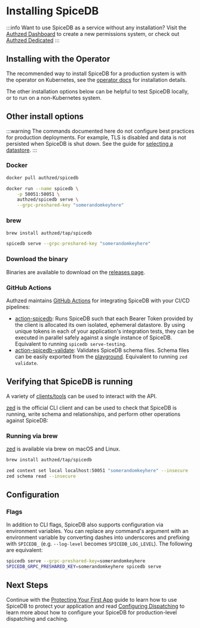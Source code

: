 # Installing SpiceDB

:::info
Want to use SpiceDB as a service without any installation? Visit the [Authzed Dashboard] to create a new permissions system, or check out [Authzed Dedicated]
:::

[authzed dashboard]: https://app.authzed.com
[authzed dedicated]: https://authzed.com/pricing

## Installing with the Operator

The recommended way to install SpiceDB for a production system is with the operator on Kubernetes, see the [operator docs] for installation details.

The other installation options below can be helpful to test SpiceDB locally, or to run on a non-Kubernetes system.

[operator docs]: /spicedb/operator

## Other install options

:::warning
The commands documented here do not configure best practices for production deployments.
For example, TLS is disabled and data is not persisted when SpiceDB is shut down.
See the guide for [selecting a datastore].
:::

### Docker

```sh
docker pull authzed/spicedb
```

```sh
docker run --name spicedb \
    -p 50051:50051 \
    authzed/spicedb serve \
    --grpc-preshared-key "somerandomkeyhere"
```

### brew

```sh
brew install authzed/tap/spicedb
```

```sh
spicedb serve --grpc-preshared-key "somerandomkeyhere"
```

[selecting a datastore]: /spicedb/selecting-a-datastore

### Download the binary

Binaries are available to download on the [releases page].

[releases page]: https://github.com/authzed/spicedb/releases

### GitHub Actions

Authzed maintains [GitHub Actions] for integrating SpiceDB with your CI/CD pipelines:

- [action-spicedb]: Runs SpiceDB such that each Bearer Token provided by the client is allocated its own isolated, ephemeral datastore.
  By using unique tokens in each of your application's integration tests, they can be executed in parallel safely against a single instance of SpiceDB.
  Equivalent to running `spicedb serve-testing`.
- [action-spicedb-validate]: Validates SpiceDB schema files. Schema files can be easily exported from the [playground].
  Equivalent to running `zed validate`.

[github actions]: https://github.com/features/actions
[action-spicedb]: https://github.com/authzed/action-spicedb
[action-spicedb-validate]: https://github.com/authzed/action-spicedb-validate
[playground]: https://play.authzed.com

## Verifying that SpiceDB is running

A variety of [clients/tools] can be used to interact with the API.

[zed] is the official CLI client and can be used to check that SpiceDB is running, write schema and relationships, and perform other operations against SpiceDB:

[clients/tools]: /reference/clients
[zed]: https://github.com/authzed/zed

### Running via brew

[zed] is available via brew on macOS and Linux.

```sh
brew install authzed/tap/spicedb
```

```sh
zed context set local localhost:50051 "somerandomkeyhere" --insecure
zed schema read --insecure
```

## Configuration

### Flags

In addition to CLI flags, SpiceDB also supports configuration via environment variables.
You can replace any command's argument with an environment variable by converting dashes into underscores and prefixing with `SPICEDB_` (e.g. `--log-level` becomes `SPICEDB_LOG_LEVEL`).
The following are equivalent:

```sh
spicedb serve --grpc-preshared-key=somerandomkeyhere
SPICEDB_GRPC_PRESHARED_KEY=somerandomkeyhere spicedb serve
```

## Next Steps

Continue with the [Protecting Your First App] guide to learn how to use SpiceDB to protect your application and read [Configuring Dispatching] to learn more about how to configure your SpiceDB for production-level dispatching and caching.

[protecting your first app]: /guides/first-app
[configuring dispatching]: /spicedb/configuring-dispatch
